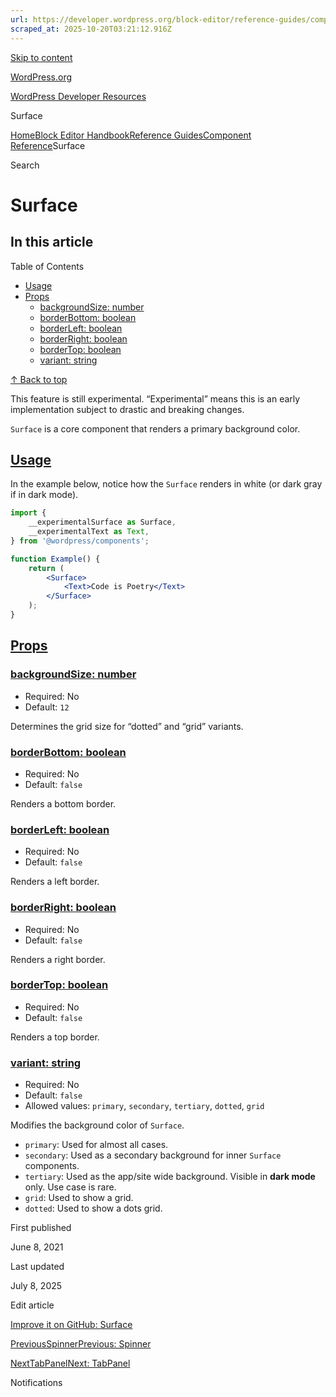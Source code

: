 ```yaml
---
url: https://developer.wordpress.org/block-editor/reference-guides/components/surface
scraped_at: 2025-10-20T03:21:12.916Z
---
```


[Skip to content](https://developer.wordpress.org/block-editor/reference-guides/components/surface/#wp--skip-link--target)

[WordPress.org](https://wordpress.org/)

[WordPress Developer Resources](https://developer.wordpress.org/)

Surface


[Home](https://developer.wordpress.org/)[Block Editor Handbook](https://developer.wordpress.org/block-editor/)[Reference Guides](https://developer.wordpress.org/block-editor/reference-guides/)[Component Reference](https://developer.wordpress.org/block-editor/reference-guides/components/)Surface

Search

# Surface

## In this article

Table of Contents

- [Usage](https://developer.wordpress.org/block-editor/reference-guides/components/surface/#usage)
- [Props](https://developer.wordpress.org/block-editor/reference-guides/components/surface/#props)
  - [backgroundSize: number](https://developer.wordpress.org/block-editor/reference-guides/components/surface/#backgroundsize-number)
  - [borderBottom: boolean](https://developer.wordpress.org/block-editor/reference-guides/components/surface/#borderbottom-boolean)
  - [borderLeft: boolean](https://developer.wordpress.org/block-editor/reference-guides/components/surface/#borderleft-boolean)
  - [borderRight: boolean](https://developer.wordpress.org/block-editor/reference-guides/components/surface/#borderright-boolean)
  - [borderTop: boolean](https://developer.wordpress.org/block-editor/reference-guides/components/surface/#bordertop-boolean)
  - [variant: string](https://developer.wordpress.org/block-editor/reference-guides/components/surface/#variant-string)

[↑ Back to top](https://developer.wordpress.org/block-editor/reference-guides/components/surface/#wp--skip-link--target)

This feature is still experimental. “Experimental” means this is an early implementation subject to drastic and breaking changes.

`Surface` is a core component that renders a primary background color.

## [Usage](https://developer.wordpress.org/block-editor/reference-guides/components/surface/\#usage)

In the example below, notice how the `Surface` renders in white (or dark gray if in dark mode).

```jsx
import {
    __experimentalSurface as Surface,
    __experimentalText as Text,
} from '@wordpress/components';

function Example() {
    return (
        <Surface>
            <Text>Code is Poetry</Text>
        </Surface>
    );
}

```

## [Props](https://developer.wordpress.org/block-editor/reference-guides/components/surface/\#props)

### [backgroundSize: number](https://developer.wordpress.org/block-editor/reference-guides/components/surface/\#backgroundsize-number)

- Required: No
- Default: `12`

Determines the grid size for “dotted” and “grid” variants.

### [borderBottom: boolean](https://developer.wordpress.org/block-editor/reference-guides/components/surface/\#borderbottom-boolean)

- Required: No
- Default: `false`

Renders a bottom border.

### [borderLeft: boolean](https://developer.wordpress.org/block-editor/reference-guides/components/surface/\#borderleft-boolean)

- Required: No
- Default: `false`

Renders a left border.

### [borderRight: boolean](https://developer.wordpress.org/block-editor/reference-guides/components/surface/\#borderright-boolean)

- Required: No
- Default: `false`

Renders a right border.

### [borderTop: boolean](https://developer.wordpress.org/block-editor/reference-guides/components/surface/\#bordertop-boolean)

- Required: No
- Default: `false`

Renders a top border.

### [variant: string](https://developer.wordpress.org/block-editor/reference-guides/components/surface/\#variant-string)

- Required: No
- Default: `false`
- Allowed values: `primary`, `secondary`, `tertiary`, `dotted`, `grid`

Modifies the background color of `Surface`.

- `primary`: Used for almost all cases.
- `secondary`: Used as a secondary background for inner `Surface` components.
- `tertiary`: Used as the app/site wide background. Visible in **dark mode** only. Use case is rare.
- `grid`: Used to show a grid.
- `dotted`: Used to show a dots grid.

First published

June 8, 2021

Last updated

July 8, 2025

Edit article

[Improve it on GitHub: Surface](https://github.com/WordPress/gutenberg/edit/trunk/packages/components/src/surface/README.md)

[PreviousSpinnerPrevious: Spinner](https://developer.wordpress.org/block-editor/reference-guides/components/spinner/)

[NextTabPanelNext: TabPanel](https://developer.wordpress.org/block-editor/reference-guides/components/tab-panel/)

Notifications